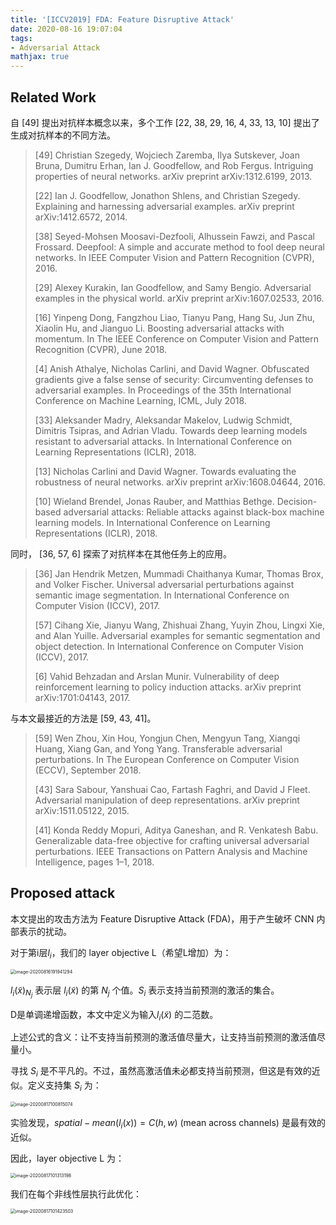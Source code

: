 ```yaml
---
title: '[ICCV2019] FDA: Feature Disruptive Attack'
date: 2020-08-16 19:07:04
tags:
- Adversarial Attack
mathjax: true
---
```


## Related Work

自 [49] 提出对抗样本概念以来，多个工作 [22, 38, 29, 16, 4, 33, 13, 10] 提出了生成对抗样本的不同方法。

> [49] Christian Szegedy, Wojciech Zaremba, Ilya Sutskever, Joan Bruna, Dumitru Erhan, Ian J. Goodfellow, and Rob Fergus. Intriguing properties of neural networks. arXiv preprint arXiv:1312.6199, 2013.
>
> [22] Ian J. Goodfellow, Jonathon Shlens, and Christian Szegedy. Explaining and harnessing adversarial examples. arXiv preprint arXiv:1412.6572, 2014.
>
> [38] Seyed-Mohsen Moosavi-Dezfooli, Alhussein Fawzi, and Pascal Frossard. Deepfool: A simple and accurate method to fool deep neural networks. In IEEE Computer Vision and Pattern Recognition (CVPR), 2016.
>
> [29] Alexey Kurakin, Ian Goodfellow, and Samy Bengio. Adversarial examples in the physical world. arXiv preprint arXiv:1607.02533, 2016.
>
> [16] Yinpeng Dong, Fangzhou Liao, Tianyu Pang, Hang Su, Jun Zhu, Xiaolin Hu, and Jianguo Li. Boosting adversarial attacks with momentum. In The IEEE Conference on Computer Vision and Pattern Recognition (CVPR), June 2018.
>
> [4] Anish Athalye, Nicholas Carlini, and David Wagner. Obfuscated gradients give a false sense of security: Circumventing defenses to adversarial examples. In Proceedings of the 35th International Conference on Machine Learning, ICML, July 2018.
>
> [33] Aleksander Madry, Aleksandar Makelov, Ludwig Schmidt, Dimitris Tsipras, and Adrian Vladu. Towards deep learning models resistant to adversarial attacks. In International Conference on Learning Representations (ICLR), 2018.
>
> [13] Nicholas Carlini and David Wagner. Towards evaluating the robustness of neural networks. arXiv preprint arXiv:1608.04644, 2016.
>
> [10] Wieland Brendel, Jonas Rauber, and Matthias Bethge. Decision-based adversarial attacks: Reliable attacks against black-box machine learning models. In International Conference on Learning Representations (ICLR), 2018.



同时， [36, 57, 6] 探索了对抗样本在其他任务上的应用。

> [36] Jan Hendrik Metzen, Mummadi Chaithanya Kumar, Thomas Brox, and Volker Fischer. Universal adversarial perturbations against semantic image segmentation. In International Conference on Computer Vision (ICCV), 2017.
>
> [57] Cihang Xie, Jianyu Wang, Zhishuai Zhang, Yuyin Zhou, Lingxi Xie, and Alan Yuille. Adversarial examples for semantic segmentation and object detection. In International Conference on Computer Vision (ICCV), 2017.
>
> [6] Vahid Behzadan and Arslan Munir. Vulnerability of deep reinforcement learning to policy induction attacks. arXiv preprint arXiv:1701:04143, 2017.

与本文最接近的方法是 [59, 43, 41]。

> [59] Wen Zhou, Xin Hou, Yongjun Chen, Mengyun Tang, Xiangqi Huang, Xiang Gan, and Yong Yang. Transferable adversarial perturbations. In The European Conference on Computer Vision (ECCV), September 2018.
>
> [43] Sara Sabour, Yanshuai Cao, Fartash Faghri, and David J Fleet. Adversarial manipulation of deep representations. arXiv preprint arXiv:1511.05122, 2015.
>
> [41] Konda Reddy Mopuri, Aditya Ganeshan, and R. Venkatesh Babu. Generalizable data-free objective for crafting universal adversarial perturbations. IEEE Transactions on Pattern Analysis and Machine Intelligence, pages 1–1, 2018.

## Proposed attack

本文提出的攻击方法为 Feature Disruptive Attack (FDA)，用于产生破坏 CNN 内部表示的扰动。

对于第i层$l_i$，我们的 layer objective L（希望L增加）为：

<img src="https://i.loli.net/2020/08/17/7ELgSf9mN3tcqMl.png" alt="image-20200816191941294" style="zoom:50%;" />

$l_i(\tilde x)_{N_j}$ 表示层 $l_i(\tilde x)$ 的第 $N_j$ 个值。$S_i$ 表示支持当前预测的激活的集合。

D是单调递增函数，本文中定义为输入$l_i(\tilde x)$ 的二范数。

上述公式的含义：让不支持当前预测的激活值尽量大，让支持当前预测的激活值尽量小。

寻找 $S_i$ 是不平凡的。不过，虽然高激活值未必都支持当前预测，但这是有效的近似。定义支持集 $S_i$ 为：

<img src="https://i.loli.net/2020/08/17/XmJlp6gH4uN7tBK.png" alt="image-20200817100815074" style="zoom:50%;" />

实验发现，$spatial-mean(l_i(x)) = C(h,w)$ (mean across channels) 是最有效的近似。 

因此，layer objective L 为：

<img src="https://i.loli.net/2020/08/17/hCX3ftZPaAkj96e.png" alt="image-20200817101313198" style="zoom:50%;" />	

我们在每个非线性层执行此优化：

<img src="https://i.loli.net/2020/08/17/LDJ3X9NQcfv7dK5.png" alt="image-20200817101423503" style="zoom:50%;" />